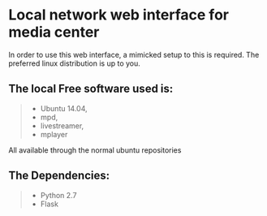 Local network web interface for media center
============================================

In order to use this web interface, a mimicked setup to this is required.
The preferred linux distribution is up to you.


The local Free software used is:
--------------------------------
>- Ubuntu 14.04,
>- mpd,
>- livestreamer,
>- mplayer

All available through the normal ubuntu repositories

The Dependencies:
-----------------
>- Python 2.7
>- Flask

